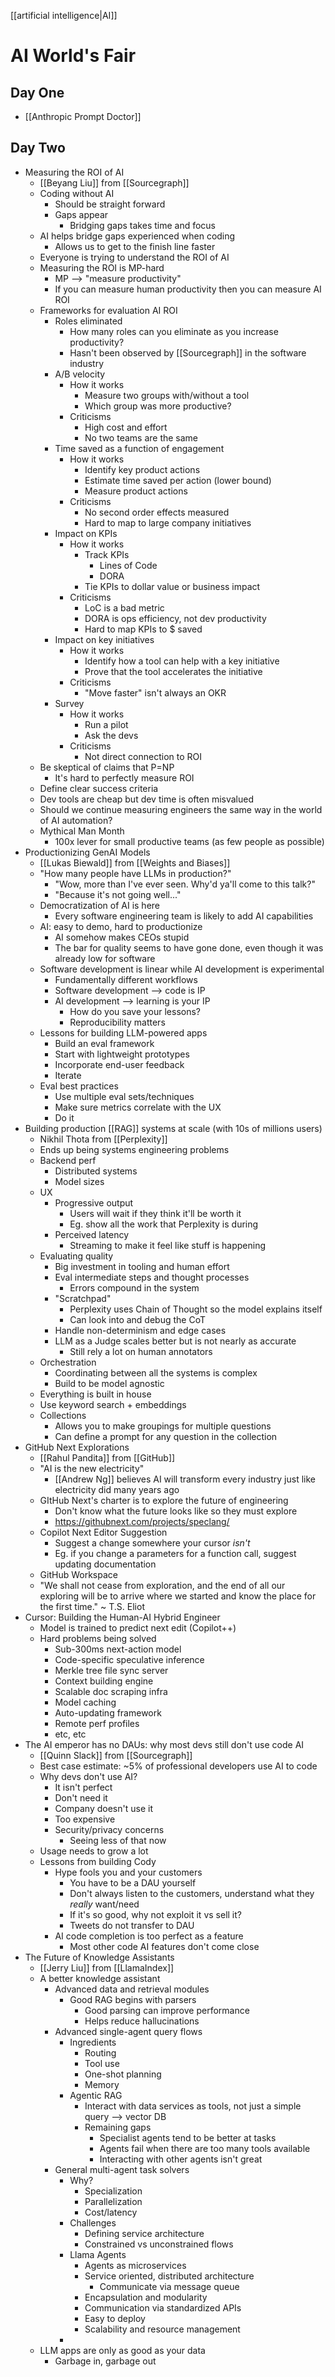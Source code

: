 [[artificial intelligence|AI]]
# AI World's Fair

## Day One
- [[Anthropic Prompt Doctor]]
## Day Two
- Measuring the ROI of AI
	- [[Beyang Liu]] from [[Sourcegraph]]
	- Coding without AI
		- Should be straight forward
		- Gaps appear
			- Bridging gaps takes time and focus
	- AI helps bridge gaps experienced when coding
		- Allows us to get to the finish line faster
	- Everyone is trying to understand the ROI of AI
	- Measuring the ROI is MP-hard
		- MP --> "measure productivity"
		- If you can measure human productivity then you can measure AI ROI
	- Frameworks for evaluation AI ROI
		- Roles eliminated
			- How many roles can you eliminate as you increase productivity?
			- Hasn't been observed by [[Sourcegraph]] in the software industry
		- A/B velocity
			- How it works
				- Measure two groups with/without a tool
				- Which group was more productive?
			- Criticisms
				- High cost and effort
				- No two teams are the same
		- Time saved as a function of engagement
			- How it works
				- Identify key product actions
				- Estimate time saved per action (lower bound)
				- Measure product actions
			- Criticisms
				- No second order effects measured
				- Hard to map to large company initiatives
		- Impact on KPIs
			- How it works
				- Track KPIs
					- Lines of Code
					- DORA
				- Tie KPIs to dollar value or business impact
			- Criticisms
				- LoC is a bad metric
				- DORA is ops efficiency, not dev productivity
				- Hard to map KPIs to $ saved
		- Impact on key initiatives
			- How it works
				- Identify how a tool can help with a key initiative
				- Prove that the tool accelerates the initiative
			- Criticisms
				- "Move faster" isn't always an OKR
		- Survey
			- How it works
				- Run a pilot
				- Ask the devs
			- Criticisms
				- Not direct connection to ROI
	- Be skeptical of claims that P=NP
		- It's hard to perfectly measure ROI
	- Define clear success criteria
	- Dev tools are cheap but dev time is often misvalued
	- Should we continue measuring engineers the same way in the world of AI automation?
	- Mythical Man Month
		- 100x lever for small productive teams (as few people as possible)
- Productionizing GenAI Models
	- [[Lukas Biewald]] from [[Weights and Biases]]
	- "How many people have LLMs in production?"
		- "Wow, more than I've ever seen. Why'd ya'll come to this talk?"
		- "Because it's not going well..."
	- Democratization of AI is here
		- Every software engineering team is likely to add AI capabilities
	- AI: easy to demo, hard to productionize
		- AI somehow makes CEOs stupid
		- The bar for quality seems to have gone done, even though it was already low for software
	- Software development is linear while AI development is experimental
		- Fundamentally different workflows
		- Software development --> code is IP
		- AI development --> learning is your IP
			- How do you save your lessons?
			- Reproducibility matters
	- Lessons for building LLM-powered apps
		- Build an eval framework
		- Start with lightweight prototypes
		- Incorporate end-user feedback
		- Iterate
	- Eval best practices
		- Use multiple eval sets/techniques
		- Make sure metrics correlate with the UX
		- Do it
- Building production [[RAG]] systems at scale (with 10s of millions users)
	- Nikhil Thota from [[Perplexity]]
	- Ends up being systems engineering problems
	- Backend perf
		- Distributed systems
		- Model sizes
	- UX
		- Progressive output
			- Users will wait if they think it'll be worth it
			- Eg. show all the work that Perplexity is during
		- Perceived latency
			- Streaming to make it feel like stuff is happening
	- Evaluating quality
		- Big investment in tooling and human effort
		- Eval intermediate steps and thought processes
			- Errors compound in the system
		- "Scratchpad"
			- Perplexity uses Chain of Thought so the model explains itself
			- Can look into and debug the CoT
		- Handle non-determinism and edge cases
		- LLM as a Judge scales better but is not nearly as accurate
			- Still rely a lot on human annotators
	- Orchestration
		- Coordinating between all the systems is complex
		- Build to be model agnostic
	- Everything is built in house
	- Use keyword search + embeddings
	- Collections
		- Allows you to make groupings for multiple questions
		- Can define a prompt for any question in the collection
- GitHub Next Explorations
	- [[Rahul Pandita]] from [[GitHub]]
	- "AI is the new electricity"
		- [[Andrew Ng]] believes AI will transform every industry just like electricity did many years ago
	- GItHub Next's charter is to explore the future of engineering
		- Don't know what the future looks like so they must explore
		- https://githubnext.com/projects/speclang/
	- Copilot Next Editor Suggestion
		- Suggest a change somewhere your cursor _isn't_
		- Eg. if you change a parameters for a function call, suggest updating documentation
	- GitHub Workspace
	- "We shall not cease from exploration, and the end of all our exploring will be to arrive where we started and know the place for the first time." ~ T.S. Eliot
- Cursor: Building the Human-AI Hybrid Engineer
	- Model is trained to predict next edit (Copilot++)
	- Hard problems being solved
		- Sub-300ms next-action model
		- Code-specific speculative inference
		- Merkle tree file sync server
		- Context building engine
		- Scalable doc scraping infra
		- Model caching
		- Auto-updating framework
		- Remote perf profiles
		- etc, etc
- The AI emperor has no DAUs: why most devs still don't use code AI
	- [[Quinn Slack]] from [[Sourcegraph]]
	- Best case estimate: ~5% of professional developers use AI to code
	- Why devs don't use AI?
		- It isn't perfect
		- Don't need it
		- Company doesn't use it
		- Too expensive
		- Security/privacy concerns
			- Seeing less of that now
	- Usage needs to grow a lot
	- Lessons from building Cody
		- Hype fools you and your customers
			- You have to be a DAU yourself
			- Don't always listen to the customers, understand what they _really_ want/need
			- If it's so good, why not exploit it vs sell it?
			- Tweets do not transfer to DAU
		- AI code completion is too perfect as a feature
			- Most other code AI features don't come close
- The Future of Knowledge Assistants
	- [[Jerry Liu]] from [[LlamaIndex]]
	- A better knowledge assistant
		- Advanced data and retrieval modules
			- Good RAG begins with parsers
				- Good parsing can improve performance
				- Helps reduce hallucinations
		- Advanced single-agent query flows
			- Ingredients
				- Routing
				- Tool use
				- One-shot planning
				- Memory
			- Agentic RAG
				- Interact with data services as tools, not just a simple query --> vector DB
				-  Remaining gaps
					- Specialist agents tend to be better at tasks
					- Agents fail when there are too many tools available
					- Interacting with other agents isn't great
		- General multi-agent task solvers
			- Why?
				- Specialization
				- Parallelization
				- Cost/latency
			- Challenges
				- Defining service architecture
				- Constrained vs unconstrained flows
			- Llama Agents
				- Agents as microservices
				- Service oriented, distributed architecture
					- Communicate via message queue
				- Encapsulation and modularity
				- Communication via standardized APIs
				- Easy to deploy
				- Scalability and resource management
			- 
	- LLM apps are only as good as your data
		- Garbage in, garbage out
